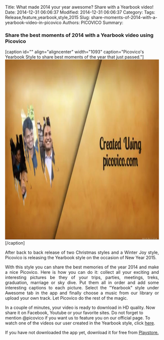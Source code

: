 Title: What made 2014 your year awesome? Share with a Yearbook video!
Date: 2014-12-31 06:06:37
Modified: 2014-12-31 06:06:37
Category: 
Tags: Release,feature,yearbook,style,2015
Slug: share-moments-of-2014-with-a-yearbook-video-in-picovico
Authors: PICOVICO
Summary: 

<h3>Share the best moments of 2014 with a Yearbook video using Picovico</h3>
[caption id="" align="aligncenter" width="1093" caption="Picovico&#39;s Yearbook Style to share best moments of the year that just passed."]<img title="Picovico's Yearbook Style to share your best moments of the year that just passed. " src="theme/wp-content/uploads/2014/12/Yearbook-Screenshot.jpg" alt="Yearbook Style video slideshow in Picovico" width="1093" height="591" />[/caption]
<p style="text-align: justify;">After back to back release of two Christmas styles and a Winter Joy style, Picovico is releasing the Yearbook style on the occasion of New Year 2015.</p>
<p style="text-align: justify;">With this style you can share the best memories of the year 2014 and make a nice Picovico. Here is how you can do it: collect all your exciting and interesting pictures be they of your trips, parties, meetings, treks, graduation, marriage or sky dive. Put them all in order and add some interesting captions to each picture. Select the "Yearbook" style under Awesome tab in the app and finally choose a music from our library or upload your own track. Let Picovico do the rest of the magic.</p>
In a couple of minutes, your video is ready to download in HD quality. Now share it on Facebook, Youtube or your favorite sites. Do not forget to mention @picovico if you want us to feature you on our official page. To watch one of the videos our user created in the Yearbook style, click <a href="https://www.facebook.com/video.php?v=10155002915765596" target="_blank">here</a>.

If you have not downloaded the app yet, download it for free from <a href="http://goo.gl/gNiQDo" target="_blank">Playstore.</a>